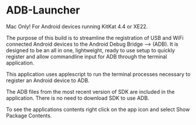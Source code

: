 # ADB-Launcher
Mac Only!  For Android devices running KitKat 4.4 or XE22.

The purpose of this build is to streamline the registration of USB and WiFi connected Android devices to the Android Debug Bridge --> (ADB).  It is designed to be an all in one, lightweight, ready to use setup to quickly register and allow commandline input for ADB through the terminal application. 

This application uses applescript to run the terminal processes necessary to register an Android device to ADB.  

The ADB files from the most recent version of SDK are included in the application.  There is no need to download SDK to use ADB.

To see the applications contents right click on the app icon and select Show Package Contents.


